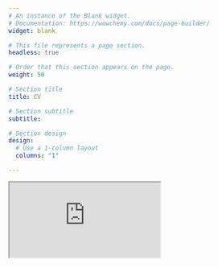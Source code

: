 ```yaml
---
# An instance of the Blank widget.
# Documentation: https://wowchemy.com/docs/page-builder/
widget: blank

# This file represents a page section.
headless: true

# Order that this section appears on the page.
weight: 50

# Section title
title: CV

# Section subtitle
subtitle:

# Section design
design:
  # Use a 1-column layout
  columns: "1"

---
```


<iframe src="https://docs.google.com/document/d/e/2PACX-1vTRibC9BtIOzVenAueKuF8XIUOPmRe5VeOlerfOeuLieyGAACcImmIAlyZ-M_47_Pt0ickQa1voI39y/pub?embedded=true"></iframe>
